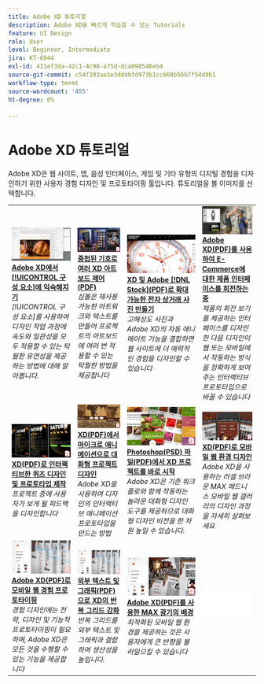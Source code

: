 ```yaml
---
title: Adobe XD 튜토리얼
description: Adobe XD을 빠르게 학습할 수 있는 Tutorials
feature: UI Design
role: User
level: Beginner, Intermediate
jira: KT-6944
exl-id: 411ef3da-42c1-4c98-a75d-dca990546eb4
source-git-commit: c54f203aa1e3dddbfd973b1cc668b56b7f54d9b1
workflow-type: tm+mt
source-wordcount: '455'
ht-degree: 0%

---
```


# Adobe XD 튜토리얼

Adobe XD은 웹 사이트, 앱, 음성 인터페이스, 게임 및 기타 유형의 디지털 경험을 디자인하기 위한 사용자 경험 디자인 및 프로토타이핑 툴입니다. 튜토리얼을 볼 이미지를 선택합니다.

<table>
<tr>
 <td>
   <a href="components.md">
      <img alt="Adobe XD의 구성 요소에 익숙해지십시오." src="assets/Componentsxd.jpg" />
   </a>
    <div>
   <a href="components.md"><strong>Adobe XD에서 [!UICONTROL 구성 요소]에 익숙해지기</strong></a>
    </div>
    <em>[!UICONTROL 구성 요소]를 사용하여 디자인 작업 과정에 속도와 일관성을 모두 적용할 수 있는 탁월한 유연성을 제공하는 방법에 대해 알아봅니다.</em>
    <br>
  </td>
  <td>
   <a href="assets/ControlMultipleXDArtboardswithNestedSymbols.pdf" target="_blank">
      <img alt="중첩된 심볼로 여러 XD 아트보드 제어" src="assets/ControlMultipleXDArtboardswithNestedSymbols.jpg" />
   </a>
    <div>
   <a href="assets/ControlMultipleXDArtboardswithNestedSymbols.pdf" target="_blank"><strong>중첩된 기호로 여러 XD 아트보드 제어(PDF)</strong></a>
    </div>
    <em>심볼은 재사용 가능한 아트워크와 텍스트를 만들어 프로젝트의 아트보드에 여러 번 적용할 수 있는 탁월한 방법을 제공합니다</em>
    <br>
  </td>
  <td>
   <a href="assets/CreateaZoomableeCommercePhotowithXDandAdobeStock.pdf" target="_blank">
      <img alt="XD 및 Adobe으로 확대/축소 가능한 전자상거래 사진 만들기 [!DNL Stock]" src="assets/CreateaZoomableeCommercePhotowithXDandAdobeStock.jpg" />
   </a>
    <div>
   <a href="assets/CreateaZoomableeCommercePhotowithXDandAdobeStock.pdf" target="_blank"><strong>XD 및 Adobe [!DNL Stock](PDF)로 확대 가능한 전자 상거래 사진 만들기</strong></a>
    </div>
    <em>고해상도 사진과 Adobe XD의 자동 애니메이트 기능을 결합하면 웹 사이트에 더 매력적인 경험을 디자인할 수 있습니다</em>
    <br>
  </td>
  <td>
   <a href="assets/CreatingaRotatingProductInterfaceforECommercewithAdobeXD.pdf" target="_blank">
      <img alt="Adobe XD을 사용하여 E-Commerce에 대한 제품 인터페이스 전환 만들기" src="assets/CreatingaRotatingProductInterfaceforECommercewithAdobeXD.jpg" />
   </a>
    <div>
   <a href="assets/CreatingaRotatingProductInterfaceforECommercewithAdobeXD.pdf" target="_blank"><strong>Adobe XD(PDF)를 사용하여 E-Commerce에 대한 제품 인터페이스를 회전하는 중</strong></a>
    </div>
    <em>제품의 회전 보기를 제공하는 인터페이스를 디자인한 다음 디자인이 웹 또는 모바일에서 작동하는 방식을 정확하게 보여주는 인터랙티브 프로토타입으로 바꿀 수 있습니다</em>
    <br>
  </td>
</tr>
<tr>
  <td>
   <a href="assets/DesignandPrototypeanInteractiveQuizwithXD.pdf" target="_blank">
      <img alt="XD를 사용하여 인터랙티브한 퀴즈 디자인 및 프로토타이핑" src="assets/DesignandPrototypeanInteractiveQuizwithXD.jpg" />
   </a>
    <div>
   <a href="assets/DesignandPrototypeanInteractiveQuizwithXD.pdf" target="_blank"><strong>XD(PDF)로 인터랙티브한 퀴즈 디자인 및 프로토타입 제작</strong></a>
    </div>
    <em>프로젝트 중에 사용자가 보게 될 피드백을 디자인합니다</em>
    <br>
  </td>
  <td>
   <a href="assets/DesignInteractiveProjectswithMicroAnimationsinXD.pdf" target="_blank">
      <img alt="XD에서 마이크로 애니메이션을 사용하여 인터랙티브한 프로젝트 디자인" src="assets/DesignInteractiveProjectswithMicroAnimationsinXD.jpg" />
   </a>
    <div>
   <a href="assets/DesignInteractiveProjectswithMicroAnimationsinXD.pdf" target="_blank"><strong>XD(PDF)에서 마이크로 애니메이션으로 대화형 프로젝트 디자인</strong></a>
    </div>
    <em>Adobe XD을 사용하여 디자인의 인터랙티브 애니메이션 프로토타입을 만드는 방법</em>
    <br>
  </td>
  <td>
   <a href="assets/JumpstartyourXDProjectfromaPhotoshopFile.pdf" target="_blank">
      <img alt="Photoshop(PSD) 파일에서 XD 프로젝트 바로 시작" src="assets/JumpstartyourXDProjectfromaPhotoshopFile.jpg" />
   </a>
    <div>
   <a href="assets/JumpstartyourXDProjectfromaPhotoshopFile.pdf" target="_blank"><strong>Photoshop(PSD) 파일(PDF)에서 XD 프로젝트를 바로 시작</strong></a>
    </div>
    <em>Adobe XD은 기존 워크플로와 함께 작동하는 놀라운 대화형 디자인 도구를 제공하므로 대화형 디자인 비전을 한 차원 높일 수 있습니다.</em>
    <br>
  </td>
  <td>
   <a href="assets/MobileWebExperienceswithXD.pdf" target="_blank">
      <img alt="XD을 사용하여 모바일 웹 환경 디자인" src="assets/MobileWebExperienceswithXD.jpg" />
   </a>
    <div>
   <a href="assets/MobileWebExperienceswithXD.pdf" target="_blank"><strong>XD(PDF)로 모바일 웹 환경 디자인</strong></a>
    </div>
    <em>Adobe XD을 사용하는 러셀 브라운 MAX 매드니스 모바일 웹 갤러리의 디자인 과정을 자세히 살펴보세요</em>
    <br>
  </td>
</tr>
<tr>
  <td>
   <a href="assets/PrototypeaMobileWebExperiencewithAdobeXD.pdf" target="_blank">
      <img alt="Adobe XD으로 모바일 웹 경험 프로토타이핑" src="assets/PrototypeaMobileWebExperiencewithAdobeXD.jpg" />
   </a>
    <div>
   <a href="assets/PrototypeaMobileWebExperiencewithAdobeXD.pdf" target="_blank"><strong>Adobe XD(PDF)로 모바일 웹 경험 프로토타이핑</strong></a>
    </div>
    <em>경험 디자인에는 전략, 디자인 및 기능적 프로토타이핑이 필요하며, Adobe XD은 모든 것을 수행할 수 있는 기능을 제공합니다</em>
    <br>
  </td>
  <td>
   <a href="assets/PrototypeaMobileWebExperiencewithAdobeXD.pdf" target="_blank">
      <img alt="XD에서 외부 텍스트 및 그래픽으로 반복 그리드 강화" src="assets/PrototypeaMobileWebExperiencewithAdobeXD.jpg" />
   </a>
    <div>
   <a href="assets/PrototypeaMobileWebExperiencewithAdobeXD.pdf" target="_blank"><strong>외부 텍스트 및 그래픽(PDF)으로 XD의 반복 그리드 강화</strong></a>
    </div>
    <em>반복 그리드를 외부 텍스트 및 그래픽과 결합하여 생산성을 높입니다.</em>
    <br>
  </td>
  <td>
   <a href="assets/BehindtheScenesofMAXMadnesswithAdobeXD.pdf" target="_blank">
      <img alt="Adobe XD과 함께 MAX 광기의 배경" src="assets/BehindtheScenesofMAXMadnesswithAdobeXD.jpg" />
   </a>
    <div>
   <a href="assets/BehindtheScenesofMAXMadnesswithAdobeXD.pdf" target="_blank"><strong>Adobe XD(PDF)를 사용한 MAX 광기의 배경</strong></a>
    </div>
    <em>최적화된 모바일 웹 환경을 제공하는 것은 사용자에게 큰 반향을 불러일으킬 수 있습니다</em>
    <br>
  </td>
  <td>
    <img alt="스페이서" src="../assets/Whitespacer.png" />
    <div>
    <br>
  </td>
</tr>
</table>
